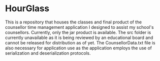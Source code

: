 # HourGlass
This is a repository that houses the classes and final product of the counsellor time management application I designed to assist my school's counsellors. 
Currently, only the jar product is available. The src folder is currently unavailable as it is being reviewed by an educational board and cannot be released for
distribution as of yet. The CounsellorData.txt file is also necessary for application use as the application employs the use of serialization and deserialization protocols.
